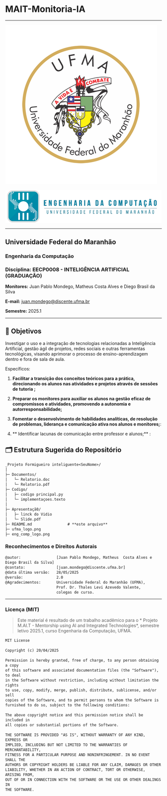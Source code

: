 # MAIT-Monitoria-IA

---

![UFMA](./ufma_logo.png)&nbsp;&nbsp;&nbsp;&nbsp;![Engenharia da Computação](./eng_comp_logo.png)

---

## Universidade Federal do Maranhão  
### Engenharia da Computação  
### Disciplina: **EECP0008 - INTELIGÊNCIA ARTIFICIAL (GRADUAÇÃO)**  
**Monitores:** Juan Pablo Mondego, Matheus  Costa Alves e Diego Brasil da Silva
  

**E-mail:** juan.mondego@discente.ufma.br

**Semestre:** 2025.1  

---

## 🎯 Objetivos


Investigar o uso e a integração de tecnologias relacionadas a Inteligência Artificial, gestão ágil de projetos, redes sociais e outras ferramentas tecnológicas, visando aprimorar o processo de ensino-aprendizagem dentro e fora de sala de aula. 

Específicos:

1. **Facilitar a transição dos conceitos teóricos para a prática, direcionando os alunos nas atividades e projetos através de sessões de tutoria ;**  

  
3. **Preparar os monitores para auxiliar os alunos na gestão eficaz de compromissos e atividades, promovendo a autonomia e autorresponsabilidade;**  

    
4. **Fomentar o desenvolvimento de habilidades analíticas, de resolução de problemas, liderança e comunicação ativa nos alunos e monitores;**:

     
5. ** Identificar lacunas de comunicação entre professor e alunos;** :


## 🗂️ Estrutura Sugerida do Repositório

```
_Projeto Formigueiro inteliguente<SeuNome>/
│
├─ Documentos/
│   └─ Relatorio.doc
│   └─ Relatorio.pdf
├─ Codigo/
│   ├─ codigo principal.py
│   └─ implementaçoes.texto
│
├─ Apresentaçã0/
│   ├─ linck do Vidio
│   └─ Slide.pdf
├─ README.md                # **este arquivo**
├─ ufma_logo.png
├─ eng_comp_logo.png
```

### Reconhecimentos e Direitos Autorais

```
@autor:                [Juan Pablo Mondego, Matheus  Costa Alves e Diego Brasil da Silva]
@contato:              [juan.mondego@discente.ufma.br]
@data última versão:   28/05/2025
@versão:               2.0
@Agradecimentos:       Universidade Federal do Maranhão (UFMA),
                       Prof. Dr. Thales Levi Azevedo Valente,
                       colegas de curso.
```

---

### Licença (MIT)

> Este material é resultado de um trabalho acadêmico para o *	Projeto M.AI.T - Mentorship using AI and Integrated Technologies*, semestre letivo 2025.1, curso Engenharia da Computação, UFMA.

```
MIT License

Copyright (c) 20/04/2025

Permission is hereby granted, free of charge, to any person obtaining a copy
of this software and associated documentation files (the "Software"), to deal
in the Software without restriction, including without limitation the rights
to use, copy, modify, merge, publish, distribute, sublicense, and/or sell
copies of the Software, and to permit persons to whom the Software is
furnished to do so, subject to the following conditions:

The above copyright notice and this permission notice shall be included in
all copies or substantial portions of the Software.

THE SOFTWARE IS PROVIDED "AS IS", WITHOUT WARRANTY OF ANY KIND, EXPRESS OR
IMPLIED, INCLUDING BUT NOT LIMITED TO THE WARRANTIES OF MERCHANTABILITY,
FITNESS FOR A PARTICULAR PURPOSE AND NONINFRINGEMENT. IN NO EVENT SHALL THE
AUTHORS OR COPYRIGHT HOLDERS BE LIABLE FOR ANY CLAIM, DAMAGES OR OTHER
LIABILITY, WHETHER IN AN ACTION OF CONTRACT, TORT OR OTHERWISE, ARISING FROM,
OUT OF OR IN CONNECTION WITH THE SOFTWARE OR THE USE OR OTHER DEALINGS IN
THE SOFTWARE.
```
